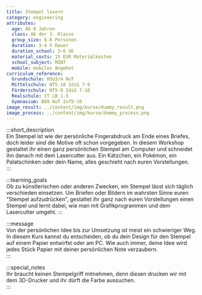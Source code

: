 ```yaml
---
title: Stempel lasern
category: engineering
attributes:
  age: Ab 8 Jahren
  class: Ab der 3. Klasse
  group_size: 6-8 Personen
  duration: 3-4 h Dauer
  duration_school: 3-6 UE
  material_costs: 15 EUR Materialkosten
  school_subject: MINT
  mobile: mobiles Angebot
curriculum_reference:
  Grundschule: HSU3/4 NuT
  Mittelschule: NT5-10 IdiG 7-9
  Förderschule: NT5-9 IdiG 7-10  
  Realschule: IT LB 1-3
  Gymnasium: BO9 NuT Inf9-10
image_result: ../content/img/kurse/dummy_result.png
image_process: ../content/img/kurse/dummy_process.png
---
```

:::short_description  
Ein Stempel ist wie der persönliche Fingerabdruck am Ende eines Briefes, doch leider sind die Motive oft schon vorgegeben. In diesem Workshop gestaltet ihr einen ganz persönlichen Stempel am Computer und schneidet ihn danach mit dem Lasercutter aus.  Ein Kätzchen, ein Pokémon, ein Palatschinken oder dein Name, alles geschieht nach euren Vorstellungen.            
:::

:::learning_goals  
Ob zu künstlerischen oder anderen Zwecken, ein Stempel lässt sich täglich verschieden einsetzen. Um Briefen oder Bildern im wahrsten Sinne euren "Stempel aufzudrücken", gestaltet ihr ganz nach euren Vorstellungen einen Stempel und lernt dabei, wie man mit Grafikprogrammen und dem Lasercutter umgeht.
:::

:::message  
Von der persönlichen Idee bis zur Umsetzung ist meist ein schwieriger Weg. In diesem Kurs kannst du entscheiden, ob du dein Design für den Stempel auf einem Papier entwirfst oder am PC. Wie auch immer, deine Idee wird jedes Stück Papier mit deiner persönlichen Note verzaubern.     
:::  

:::special_notes  
Ihr braucht keinen Stempelgriff mitnehmen, denn diesen drucken wir mit dem 3D-Drucker und ihr dürft die Farbe aussuchen.      
:::

